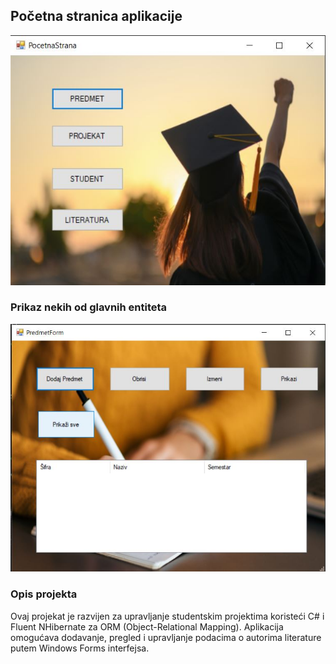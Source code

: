 ## Početna stranica aplikacije
![Početna stranica aplikacije](Images/Image1.png)
### Prikaz nekih od glavnih entiteta

![Prijavljivanje korisnika](Images/Image2.png)

### Opis projekta

Ovaj projekat je razvijen za upravljanje studentskim projektima koristeći C# i Fluent NHibernate za ORM (Object-Relational Mapping). Aplikacija omogućava dodavanje, pregled i upravljanje podacima o autorima literature putem Windows Forms interfejsa.

